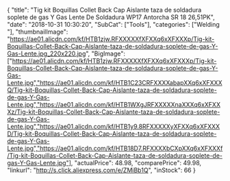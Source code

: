 {
	"title": "Tig kit Boquillas Collet Back Cap Aislante taza de soldadura soplete de gas Y Gas Lente De Soldadura WP17 Antorcha SR 18 26,51PK",
	"date": "2018-10-31 10:30:20",
	"SubCat": ["Tools"],
	"categories": ["Welding "],
	"thumbnailImage": "https://ae01.alicdn.com/kf/HTB1zjw.RFXXXXXfXFXXq6xXFXXXp/Tig-kit-Boquillas-Collet-Back-Cap-Aislante-taza-de-soldadura-soplete-de-gas-Y-Gas-Lente.jpg_220x220.jpg",
	"BigImage": ["https://ae01.alicdn.com/kf/HTB1zjw.RFXXXXXfXFXXq6xXFXXXp/Tig-kit-Boquillas-Collet-Back-Cap-Aislante-taza-de-soldadura-soplete-de-gas-Y-Gas-Lente.jpg","https://ae01.alicdn.com/kf/HTB1C23CRFXXXXabapXXq6xXFXXXQ/Tig-kit-Boquillas-Collet-Back-Cap-Aislante-taza-de-soldadura-soplete-de-gas-Y-Gas-Lente.jpg","https://ae01.alicdn.com/kf/HTB1WXgJRFXXXXXnaXXXq6xXFXXXz/Tig-kit-Boquillas-Collet-Back-Cap-Aislante-taza-de-soldadura-soplete-de-gas-Y-Gas-Lente.jpg","https://ae01.alicdn.com/kf/HTB1y9.8RFXXXXXyXFXXq6xXFXXXD/Tig-kit-Boquillas-Collet-Back-Cap-Aislante-taza-de-soldadura-soplete-de-gas-Y-Gas-Lente.jpg","https://ae01.alicdn.com/kf/HTB18D7.RFXXXXbCXpXXq6xXFXXXf/Tig-kit-Boquillas-Collet-Back-Cap-Aislante-taza-de-soldadura-soplete-de-gas-Y-Gas-Lente.jpg"],
	"actualPrice": 48.98,
	"comparePrice": 49.98,
	"linkurl": "http://s.click.aliexpress.com/e/ZMiBb1Q",
	"inStock": 66
}
